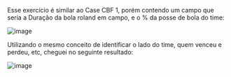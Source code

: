 
Esse exercício é similar ao Case CBF 1, porém contendo um campo que seria a Duração da bola roland em campo, e o % da posse de bola do time:

![image](https://user-images.githubusercontent.com/65839541/187005700-f4dc1e37-f97e-4a3c-90e7-84e634aefa72.png)

Utilizando o mesmo conceito de identificar o lado do time, quem venceu e perdeu, etc, cheguei no seguinte resultado:

![image](https://user-images.githubusercontent.com/65839541/187005731-6df2a3cd-4cf9-4457-9539-71179c70be17.png)

